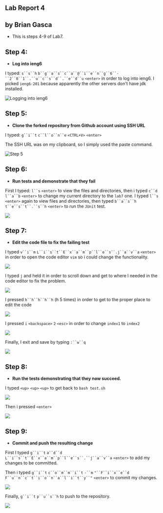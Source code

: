 ## Lab Report 4
by Brian Gasca
---
- This is steps 4-9 of Lab7.

## Step 4:

- **Log into ieng6**
  
I typed: `s``s``h` `b``g``a``s``c``a``@``i``e``n``g``6``-``2``0``1``.``u``c``s``d``.``e``d``u` `<enter>` in order to log into ieng6. I picked `ieng6-201` because apparently the other servers don't have jdk installed.

![Logging into ieng6](https://i.imgur.com/6Lxn12x.png)

## Step 5: 

- **Clone the forked repository from Github account using SSH URL**

I typed: `g``i``t` `c``l``o``n``e` `<CTRL+V>` `<enter>`

The SSH URL was on my clipboard, so I simply used the paste command.

![Step 5](https://i.imgur.com/mmhLeZ1.png)

## Step 6:

- **Run tests and demonstrate that they fail**

First I typed: `l``s` `<enter>` to view the files and directories, then i typed `c``d` `l``a``b` `<enter>` to change my current directory to the `lab7` one.
I typed `l``s` `<enter>` again to view files and directories, then typed `b``a``s``h` `t``e``s``t``.``s``h` `<enter>` to run the `JUnit` test.

![](https://i.imgur.com/ejZDyzw.png)

## Step 7:

- **Edit the code file to fix the failing test**

I typed `v``i``m` `L``i``s``t``E``x``a``m``p``l``e``s``.j``a``v``a` `<enter>` in order to open the code editor `vim` so i could change the functionality.

![](https://i.imgur.com/K86b3YU.png)

I typed `j` and held it in order to scroll down and get to where I needed in the code editor to fix the problem.

![](https://cdn.discordapp.com/attachments/461005479792082944/1212250776890642442/image.png?ex=65f12783&is=65deb283&hm=c7baebf63ce5052c85433facbff762b08af0ef1b6c5caa330f5ab34b86ac83ad&)

I pressed `h``h``h``h``h` (h 5 times) in order to get to the proper place to edit the code

![](https://i.imgur.com/HEmGg1F.png)

I pressed `i` `<backspace>` `2` `<esc>` in order to change `index1` to `index2`

![](https://i.imgur.com/uAicgTk.png)

Finally, I exit and save by typing `:``w``q`

![](https://i.imgur.com/npWPZNv.png)

## Step 8:

- **Run the tests demonstrating that they now succeed.**

I typed `<up>` `<up>` `<up>` to get back to `bash test.sh`

![](https://i.imgur.com/mmhM8aB.png)

Then i pressed `<enter>`

![](https://i.imgur.com/S71INaG.png)

## Step 9:

- **Commit and push the resulting change**

First I typed `g``i``t` `a``d``d` `L``i``s``t``E``x``a``m``p``l``e``s``.``j``a``v``a` `<enter>` to add my changes to be committed.

Then i typed `g``i``t` `c``o``m``m``i``t` `-``m` `"``F``i``x``e``d` `F``u``n``c``t``i``o``n``a``l``i``t``y``"` `<enter>` to commit my changes.

![](https://i.imgur.com/Fr1SVYl.png)

Finally, `g``i``t` `p``u``s``h` to push to the repository.

![](https://i.imgur.com/EI3mAnT.png)

